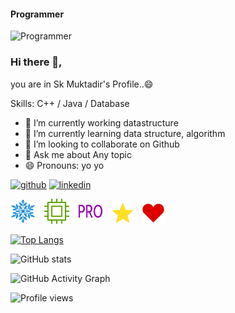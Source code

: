 #### Programmer
![Programmer](https://media-exp1.licdn.com/dms/image/C4E03AQElY9BtQwu82g/profile-displayphoto-shrink_400_400/0/1622904895703?e=1645660800&v=beta&t=edFZwKr0Oy48WaF9p5JKpaK3ijil66EA135pS4Xn2A4)

### Hi there 👋,
you are in Sk Muktadir's Profile..😄

Skills: C++ / Java / Database

- 🔭 I’m currently working datastructure
- 🌱 I’m currently learning data structure, algorithm 
- 👯 I’m looking to collaborate on Github 
- 💬 Ask me about Any topic 
- 😄 Pronouns: yo yo 


[<img src='https://cdn.jsdelivr.net/npm/simple-icons@3.0.1/icons/github.svg' alt='github' height='40'>](https://github.com/skmuktadir)  [<img src='https://cdn.jsdelivr.net/npm/simple-icons@3.0.1/icons/linkedin.svg' alt='linkedin' height='40'>](https://www.linkedin.com/in/https://www.linkedin.com/in/sk-muktadir-b7141a1ab/)  

<a href='https://archiveprogram.github.com/'><img src='https://raw.githubusercontent.com/acervenky/animated-github-badges/master/assets/acbadge.gif' width='40' height='40'></a> <a href='https://docs.github.com/en/developers'><img src='https://raw.githubusercontent.com/acervenky/animated-github-badges/master/assets/devbadge.gif' width='40' height='40'></a> <a href='https://github.com/pricing'><img src='https://raw.githubusercontent.com/acervenky/animated-github-badges/master/assets/pro.gif' width='40' height='40'></a> <a href='https://stars.github.com/'><img src='https://raw.githubusercontent.com/acervenky/animated-github-badges/master/assets/starbadge.gif' width='35' height='35'></a> <a href='https://docs.github.com/en/github/supporting-the-open-source-community-with-github-sponsors'><img src='https://raw.githubusercontent.com/acervenky/animated-github-badges/master/assets/sponsorbadge.gif' width='35' height='35'></a> 

[![Top Langs](https://github-readme-stats.vercel.app/api/top-langs/?username=skmuktadir)](https://github.com/anuraghazra/github-readme-stats)

![GitHub stats](https://github-readme-stats.vercel.app/api?username=skmuktadir&show_icons=true)  

![GitHub Activity Graph](https://activity-graph.herokuapp.com/graph?username=skmuktadir)  

![Profile views](https://gpvc.arturio.dev/skmuktadir)  
